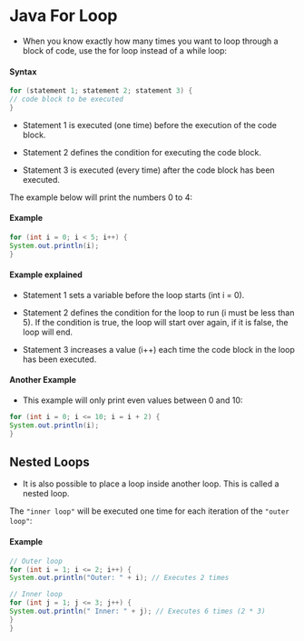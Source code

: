 
# Java For Loop
- When you know exactly how many times you want to loop through a block of code, use the for loop instead of a while loop:

#### Syntax
```java
for (statement 1; statement 2; statement 3) {
// code block to be executed
}
```

- Statement 1 is executed (one time) before the execution of the code block.

- Statement 2 defines the condition for executing the code block.

- Statement 3 is executed (every time) after the code block has been executed.

The example below will print the numbers 0 to 4:

#### Example
```java
for (int i = 0; i < 5; i++) {
System.out.println(i);
}
```

#### Example explained
- Statement 1 sets a variable before the loop starts (int i = 0).

- Statement 2 defines the condition for the loop to run (i must be less than 5). If the condition is true, the loop will start over again, if it is false, the loop will end.

- Statement 3 increases a value (i++) each time the code block in the loop has been executed.

#### Another Example

- This example will only print even values between 0 and 10:

````java
for (int i = 0; i <= 10; i = i + 2) {
System.out.println(i);
}
````
## Nested Loops

- It is also possible to place a loop inside another loop. This is called a nested loop.

The `"inner loop"` will be executed one time for each iteration of the `"outer loop"`:

#### Example
```java
// Outer loop
for (int i = 1; i <= 2; i++) {
System.out.println("Outer: " + i); // Executes 2 times

// Inner loop
for (int j = 1; j <= 3; j++) {
System.out.println(" Inner: " + j); // Executes 6 times (2 * 3)
}
}
```
 